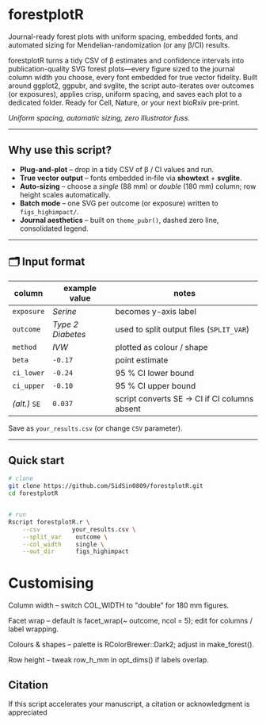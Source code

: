 # forestplotR
Journal-ready forest plots with uniform spacing, embedded fonts, and automated sizing for Mendelian-randomization (or any β/CI) results.

forestplotR turns a tidy CSV of β estimates and confidence intervals into publication-quality SVG forest plots—every figure sized to the journal column width you choose, every font embedded for true vector fidelity.
Built around ggplot2, ggpubr, and svglite, the script auto-iterates over outcomes (or exposures), applies crisp, uniform spacing, and saves each plot to a dedicated folder. Ready for Cell, Nature, or your next bioRxiv pre-print.

*Uniform spacing, automatic sizing, zero Illustrator fuss.*

---

##  Why use this script?
* **Plug-and-plot** – drop in a tidy CSV of β / CI values and run.
* **True vector output** – fonts embedded in‐file via **showtext** + **svglite**.
* **Auto-sizing** – choose a *single* (88 mm) or *double* (180 mm) column; row height scales automatically.
* **Batch mode** – one SVG per outcome (or exposure) written to `figs_highimpact/`.
* **Journal aesthetics** – built on `theme_pubr()`, dashed zero line, consolidated legend.

---

## 🗂 Input format

| column          | example value                 | notes                                        |
|-----------------|-------------------------------|----------------------------------------------|
| `exposure`      | *Serine*                     | becomes y-axis label                         |
| `outcome`       | *Type 2 Diabetes*            | used to split output files (`SPLIT_VAR`)     |
| `method`        | *IVW*                        | plotted as colour / shape                    |
| `beta`          | `-0.17`                      | point estimate                               |
| `ci_lower`      | `-0.24`                      | 95 % CI lower bound                          |
| `ci_upper`      | `-0.10`                      | 95 % CI upper bound                          |
| *(alt.)* `SE`   | `0.037`                      | script converts SE → CI if CI columns absent |

Save as `your_results.csv` (or change `CSV` parameter).

---

##  Quick start

```bash
# clone
git clone https://github.com/SidSin0809/forestplotR.git
cd forestplotR


# run
Rscript forestplotR.r \
    --csv         your_results.csv \
    --split_var    outcome \
    --col_width    single \
    --out_dir      figs_highimpact
```
#  Customising

Column width – switch COL_WIDTH to "double" for 180 mm figures.

Facet wrap – default is facet_wrap(~ outcome, ncol = 5); edit for columns / label wrapping.

Colours & shapes – palette is RColorBrewer::Dark2; adjust in make_forest().

Row height – tweak row_h_mm in opt_dims() if labels overlap.

##  Citation
If this script accelerates your manuscript, a citation or acknowledgment is appreciated

